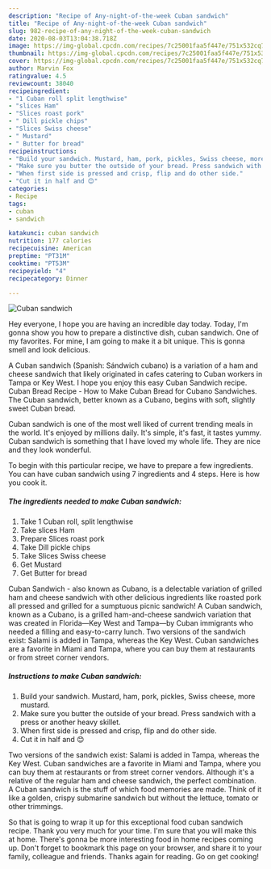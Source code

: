 ```yaml
---
description: "Recipe of Any-night-of-the-week Cuban sandwich"
title: "Recipe of Any-night-of-the-week Cuban sandwich"
slug: 982-recipe-of-any-night-of-the-week-cuban-sandwich
date: 2020-08-03T13:04:38.718Z
image: https://img-global.cpcdn.com/recipes/7c25001faa5f447e/751x532cq70/cuban-sandwich-recipe-main-photo.jpg
thumbnail: https://img-global.cpcdn.com/recipes/7c25001faa5f447e/751x532cq70/cuban-sandwich-recipe-main-photo.jpg
cover: https://img-global.cpcdn.com/recipes/7c25001faa5f447e/751x532cq70/cuban-sandwich-recipe-main-photo.jpg
author: Marvin Fox
ratingvalue: 4.5
reviewcount: 38040
recipeingredient:
- "1 Cuban roll split lengthwise"
- "slices Ham"
- "Slices roast pork"
- " Dill pickle chips"
- "Slices Swiss cheese"
- " Mustard"
- " Butter for bread"
recipeinstructions:
- "Build your sandwich. Mustard, ham, pork, pickles, Swiss cheese, more mustard."
- "Make sure you butter the outside of your bread. Press sandwich with a press or another heavy skillet."
- "When first side is pressed and crisp, flip and do other side."
- "Cut it in half and 😊"
categories:
- Recipe
tags:
- cuban
- sandwich

katakunci: cuban sandwich 
nutrition: 177 calories
recipecuisine: American
preptime: "PT31M"
cooktime: "PT53M"
recipeyield: "4"
recipecategory: Dinner

---
```



![Cuban sandwich](https://img-global.cpcdn.com/recipes/7c25001faa5f447e/751x532cq70/cuban-sandwich-recipe-main-photo.jpg)

Hey everyone, I hope you are having an incredible day today. Today, I'm gonna show you how to prepare a distinctive dish, cuban sandwich. One of my favorites. For mine, I am going to make it a bit unique. This is gonna smell and look delicious.

A Cuban sandwich (Spanish: Sándwich cubano) is a variation of a ham and cheese sandwich that likely originated in cafes catering to Cuban workers in Tampa or Key West. I hope you enjoy this easy Cuban Sandwich recipe. Cuban Bread Recipe - How to Make Cuban Bread for Cubano Sandwiches. The Cuban sandwich, better known as a Cubano, begins with soft, slightly sweet Cuban bread.

Cuban sandwich is one of the most well liked of current trending meals in the world. It's enjoyed by millions daily. It's simple, it's fast, it tastes yummy. Cuban sandwich is something that I have loved my whole life. They are nice and they look wonderful.


To begin with this particular recipe, we have to prepare a few ingredients. You can have cuban sandwich using 7 ingredients and 4 steps. Here is how you cook it.

<!--inarticleads1-->

##### The ingredients needed to make Cuban sandwich:

1. Take 1 Cuban roll, split lengthwise
1. Take slices Ham
1. Prepare Slices roast pork
1. Take  Dill pickle chips
1. Take Slices Swiss cheese
1. Get  Mustard
1. Get  Butter for bread


Cuban Sandwich - also known as Cubano, is a delectable variation of grilled ham and cheese sandwich with other delicious ingredients like roasted pork all pressed and grilled for a sumptuous picnic sandwich! A Cuban sandwich, known as a Cubano, is a grilled ham-and-cheese sandwich variation that was created in Florida—Key West and Tampa—by Cuban immigrants who needed a filling and easy-to-carry lunch. Two versions of the sandwich exist: Salami is added in Tampa, whereas the Key West. Cuban sandwiches are a favorite in Miami and Tampa, where you can buy them at restaurants or from street corner vendors. 

<!--inarticleads2-->

##### Instructions to make Cuban sandwich:

1. Build your sandwich. Mustard, ham, pork, pickles, Swiss cheese, more mustard.
1. Make sure you butter the outside of your bread. Press sandwich with a press or another heavy skillet.
1. When first side is pressed and crisp, flip and do other side.
1. Cut it in half and 😊


Two versions of the sandwich exist: Salami is added in Tampa, whereas the Key West. Cuban sandwiches are a favorite in Miami and Tampa, where you can buy them at restaurants or from street corner vendors. Although it&#39;s a relative of the regular ham and cheese sandwich, the perfect combination. A Cuban sandwich is the stuff of which food memories are made. Think of it like a golden, crispy submarine sandwich but without the lettuce, tomato or other trimmings. 

So that is going to wrap it up for this exceptional food cuban sandwich recipe. Thank you very much for your time. I'm sure that you will make this at home. There's gonna be more interesting food in home recipes coming up. Don't forget to bookmark this page on your browser, and share it to your family, colleague and friends. Thanks again for reading. Go on get cooking!
